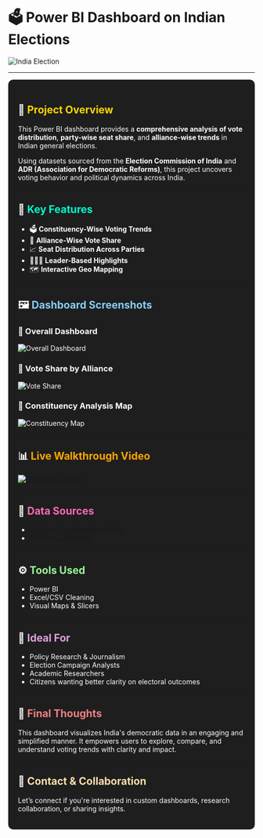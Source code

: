 
# 🗳️ **Power BI Dashboard on Indian Elections**
![India Election](https://media.giphy.com/media/xT1R9ZYpGtdSgZnwre/giphy.gif)

---

<div style="background-color:#1e1e1e; color:#ffffff; padding:20px; border-radius:10px;">

## 📌 <span style="color:#ffd700;">Project Overview</span>

This Power BI dashboard provides a **comprehensive analysis of vote distribution**, **party-wise seat share**, and **alliance-wise trends** in Indian general elections.

Using datasets sourced from the **Election Commission of India** and **ADR (Association for Democratic Reforms)**, this project uncovers voting behavior and political dynamics across India.

---

## 🧭 <span style="color:#00ffcc;">Key Features</span>

- 🗳️ **Constituency-Wise Voting Trends**
- 🤝 **Alliance-Wise Vote Share**
- 📈 **Seat Distribution Across Parties**
- 🧑‍🤝‍🧑 **Leader-Based Highlights**
- 🗺️ **Interactive Geo Mapping**

---

## 🖼️ <span style="color:#87cefa;">Dashboard Screenshots</span>

### 🔹 Overall Dashboard
![Overall Dashboard](insert-your-screenshot-1.png)

### 🔹 Vote Share by Alliance
![Vote Share](insert-your-screenshot-2.png)

### 🔹 Constituency Analysis Map
![Constituency Map](insert-your-screenshot-3.png)

---

## 📊 <span style="color:#ffa500;">Live Walkthrough Video</span>

[![Dashboard Video](https://img.youtube.com/vi/WyM6q8ZcJ4Y/0.jpg)](https://www.youtube.com/watch?v=WyM6q8ZcJ4Y)

---

## 📎 <span style="color:#ff69b4;">Data Sources</span>

- [Election Commission of India](https://eci.gov.in/)
- [ADR India (MyNeta)](https://myneta.info/)

---

## ⚙️ <span style="color:#98fb98;">Tools Used</span>

- Power BI
- Excel/CSV Cleaning
- Visual Maps & Slicers

---

## 🧠 <span style="color:#dda0dd;">Ideal For</span>

- Policy Research & Journalism
- Election Campaign Analysts
- Academic Researchers
- Citizens wanting better clarity on electoral outcomes

---

## 🎯 <span style="color:#f08080;">Final Thoughts</span>

This dashboard visualizes India's democratic data in an engaging and simplified manner. It empowers users to explore, compare, and understand voting trends with clarity and impact.

---

## 📩 <span style="color:#ffdead;">Contact & Collaboration</span>

Let’s connect if you're interested in custom dashboards, research collaboration, or sharing insights.

</div>
